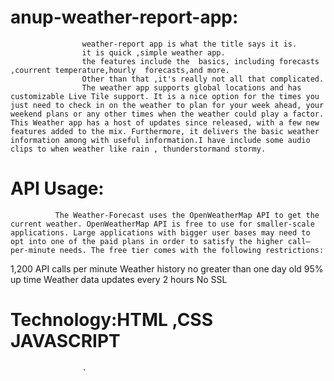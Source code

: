 # anup-weather-report-app:
                    weather-report app is what the title says it is.
                    it is quick ,simple weather app.
                    the features include the  basics, including forecasts ,courrent temperature,hourly  forecasts,and more.
                    Other than that ,it's really not all that complicated.
                    The weather app supports global locations and has customizable Live Tile support. It is a nice option for the times you just need to check in on the weather to plan for your week ahead, your weekend plans or any other times when the weather could play a factor. This Weather app has a host of updates since released, with a few new features added to the mix. Furthermore, it delivers the basic weather information among with useful information.I have include some audio clips to when weather like rain , thunderstormand stormy.
                    
   # API Usage:
              The Weather-Forecast uses the OpenWeatherMap API to get the current weather. OpenWeatherMap API is free to use for smaller-scale applications. Large applications with bigger user bases may need to opt into one of the paid plans in order to satisfy the higher call–per-minute needs. The free tier comes with the following restrictions:

1,200 API calls per minute
Weather history no greater than one day old
95% up time
Weather data updates every 2 hours
No SSL

# Technology:HTML ,CSS JAVASCRIPT 



              
                    .
                    
